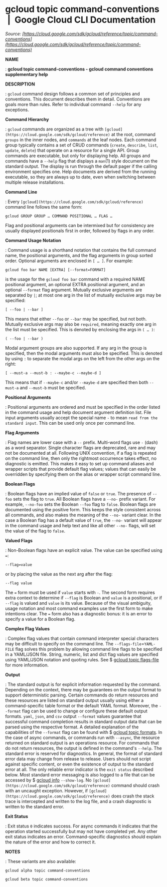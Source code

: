 # gcloud topic command-conventions  |  Google Cloud CLI Documentation

*Source: [https://cloud.google.com/sdk/gcloud/reference/topic/command-conventions](https://cloud.google.com/sdk/gcloud/reference/topic/command-conventions)*

**NAME**

: **gcloud topic command-conventions - gcloud command conventions supplementary help**

**DESCRIPTION**

: `gcloud` command design follows a common set of principles and
conventions. This document describes them in detail.
Conventions are goals more than rules. Refer to individual command
`--help` for any exceptions.

**Command Hierarchy**

: `gcloud` commands are organized as a tree with `[gcloud](https://cloud.google.com/sdk/gcloud/reference)` at the root, command
`groups` in the inner nodes, and
`commands` at the leaf nodes. Each command group typically
contains a set of CRUD commands (`create`, `describe`,
`list`, `update`, `delete`) that operate on a
resource for a single API. Group commands are executable, but only for
displaying help.
All groups and commands have a `--help` flag that displays a
`man`(1) style document on the standard output. The display is run
through the default pager if the calling environment specifies one. Help
documents are derived from the running executable, so they are always up to
date, even when switching between multiple release installations.

**Command Line**

: Every `[gcloud](https://cloud.google.com/sdk/gcloud/reference)` command line
follows the same form:

```
gcloud GROUP GROUP … COMMAND POSITIONAL … FLAG …
```

Flag and positional arguments can be intermixed but for consistency are usually
displayed positionals first in order, followed by flags in any order.

**Command Usage Notation**

: Command usage is a shorthand notation that contains the full command name, the
positional arguments, and the flag arguments in group sorted order. Optional
arguments are enclosed in `[ … ]`. For example:

```
gcloud foo bar NAME [EXTRA] [--format=FORMAT]
```

is the usage for the `gcloud foo bar` command with a required NAME
positional argument, an optional EXTRA positional argument, and an optional
`--format` flag argument.
Mutually exclusive arguments are separated by `|`; at most one arg in
the list of mutually exclusive args may be specified:

```
[ --foo | --bar ]
```

This means that either `--foo` or `--bar` may be
specified, but not both.
Mutually exclusive args may also be `required`, meaning
exactly one arg in the list must be specified. This is denoted by enclosing the
args in `( … )`:

```
( --foo | --bar )
```

Modal argument groups are also supported. If any arg in the group is specified,
then the modal arguments must also be specified. This is denoted by using
`:` to separate the modal args on the left from the other args on the
right:

```
[ --must-a --must-b : --maybe-c --maybe-d ]
```

This means that if `--maybe-c` and/or `--maybe-d` are
specified then both `--must-a` and `--must-b` must be
specified.

**Positional Arguments**

: Positional arguments are ordered and must be specified in the order listed in
the command usage and help document argument definition list.
File input arguments usually accept the special name `-` to mean
`read from the standard input`. This can be used only once
per command line.

**Flag Arguments**

: Flag names are lower case with a `--` prefix. Multi-word flags use
`-` (dash) as a word separator. Single character flags are
deprecated, rare and may not be documented at all.
Following UNIX convention, if a flag is repeated on the command line, then only
the rightmost occurrence takes effect, no diagnostic is emitted. This makes it
easy to set up command aliases and wrapper scripts that provide default flag
values; values that can easily be overridden by specifying them on the alias or
wrapper script command line.

**Boolean Flags**

: Boolean flags have an implied value of `false` or `true`.
The presence of `--foo` sets the flag to `true`. All
Boolean flags have a `--no-` prefix variant. For example,
`--no-foo` sets the Boolean `--foo` flag to
`false`. Boolean flags are documented using the positive form. This
keeps the style consistent across all commands, and also makes the meaning of
the `--no-` variant clear. In the case a Boolean flag has a default
value of `true`, the `--no-` variant will appear in the
command usage and help text and like all other `--no-` flags, will
set the value of the flag to `false`.

**Valued Flags**

: Non-Boolean flags have an explicit value. The value can be specified using
`=`:

```
--flag=value
```

or by placing the value as the next arg after the flag:

```
--flag value
```

The `=` form must be used if `value` starts
with `-`.
The second form requires extra context to determine if `--flag` is
Boolean and `value` is a positional, or if `--flag` is
valued and `value` is its value. Because of the visual ambiguity,
usage notation and most command examples use the first form to make intentions
clear. The `=` form also has a diagnostic bonus: it is an error to
specify a value for a Boolean flag.

**Complex Flag Values**

: Complex flag values that contain command interpreter special characters may be
difficult to specify on the command line. The
`--flags-file`=`YAML-FILE` flag solves this
problem by allowing command line flags to be specified in a YAML/JSON file.
String, numeric, list and dict flag values are specified using YAML/JSON
notation and quoting rules. See $ [gcloud topic flags-file](https://cloud.google.com/sdk/gcloud/reference/topic/flags-file) for
more information.

**Output**

: The standard output is for explicit information requested by the command.
Depending on the context, there may be guarantees on the output format to
support deterministic parsing. Certain commands do return resources and these
resources are listed on standard output usually using either a command-specific
table format or the default YAML format. Moreover, the `--format`
flag can be used to change or configure these default output formats.
`yaml`, `json`, and `csv` output
`--format` values guarantee that successful command completion
results in standard output data that can be parsed using the respective format.
A detailed explanation of the capabilities of the `--format` flag can
be found with $ [gcloud topic
formats](https://cloud.google.com/sdk/gcloud/reference/topic/formats). In the case of async commands, or commands run with
`--async`, the resource returned on standard output is an operations
resource. For commands that do not return resources, the output is defined in
the command's `--help`.
The standard error is reserved for diagnostics. In general, the format of
standard error data may change from release to release. Users should not script
against specific content, or even the existence of output to the standard error
at all. The only reliable error indicator is the `exit
status` described below.
Most standard error messaging is also logged to a file that can be accessed by $
[gcloud info](https://cloud.google.com/sdk/gcloud/reference/info) `--show-log`.
No `[gcloud](https://cloud.google.com/sdk/gcloud/reference)` command should crash
with an uncaught exception. However, if `[gcloud](https://cloud.google.com/sdk/gcloud/reference)` does crash the stack trace is
intercepted and written to the log file, and a crash diagnostic is written to
the standard error.

**Exit Status**

: Exit status `0` indicates success. For async commands it indicates
that the operation started successfully but may not have completed yet.
Any other exit status indicates an error. Command-specific diagnostics should
explain the nature of the error and how to correct it.

**NOTES**

: These variants are also available:

```
gcloud alpha topic command-conventions
```

```
gcloud beta topic command-conventions
```